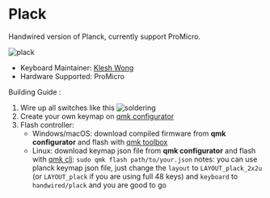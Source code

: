 # Plack


Handwired version of Planck, currently support ProMicro.

![plack](https://user-images.githubusercontent.com/61080/137662875-ba40cf4b-7d50-4e9b-9d97-3353677ba9bb.jpg)


* Keyboard Maintainer: [Klesh Wong](https://github.com/klesh)
* Hardware Supported: ProMicro


Building Guide :
1. Wire up all switches like this
   ![soldering](https://user-images.githubusercontent.com/61080/137662877-d183f2ff-387a-44ee-a4fa-86e8c3fa0b8e.jpg)
2. Create your own keymap on [qmk configurator](https://config.qmk.fm)
3. Flash controller:
   - Windows/macOS: download compiled firmware from **qmk configurator** and flash with [qmk toolbox](https://github.com/qmk/qmk_toolbox)
   - Linux: download keymap json file from **qmk configurator** and flash with [qmk cli](https://github.com/qmk/qmk_cli): `sudo qmk flash path/to/your.json`
   notes: you can use planck keymap json file, just change the `layout` to `LAYOUT_plack_2x2u` (or `LAYOUT_plack` if you are using full 48 keys) and `keyboard` to `handwired/plack` and you are good to go


